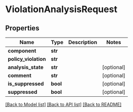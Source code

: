 # ViolationAnalysisRequest

## Properties
Name | Type | Description | Notes
------------ | ------------- | ------------- | -------------
**component** | **str** |  | 
**policy_violation** | **str** |  | 
**analysis_state** | **str** |  | [optional] 
**comment** | **str** |  | [optional] 
**is_suppressed** | **bool** |  | [optional] 
**suppressed** | **bool** |  | [optional] 

[[Back to Model list]](../README.md#documentation-for-models) [[Back to API list]](../README.md#documentation-for-api-endpoints) [[Back to README]](../README.md)

